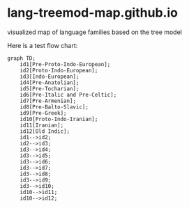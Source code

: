 # lang-treemod-map.github.io
visualized map of language families based on the tree model

Here is a test flow chart:

```mermaid
graph TD;
    id1[Pre-Proto-Indo-European];
    id2[Proto-Indo-European];
    id3[Indo-European];
    id4[Pre-Anatolian];
    id5[Pre-Tocharian];
    id6[Pre-Italic and Pre-Celtic];
    id7[Pre-Armenian];
    id8[Pre-Balto-Slavic];
    id9[Pre-Greek];
    id10[Proto-Indo-Iranian];
    id11[Iranian];
    id12[Old Indic];
    id1-->id2;
    id2-->id3;
    id3-->id4;
    id3-->id5;
    id3-->id6;
    id3-->id7;
    id3-->id8;
    id3-->id9;
    id3-->id10;
    id10-->id11;
    id10-->id12;

   
```
